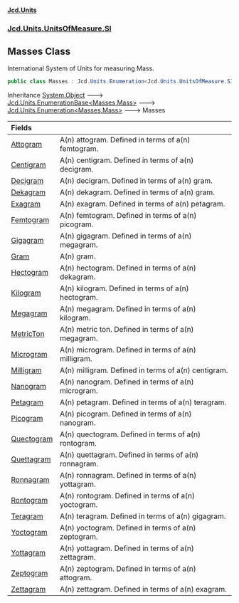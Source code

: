 #### [Jcd.Units](index.md 'index')
### [Jcd.Units.UnitsOfMeasure.SI](Jcd.Units.UnitsOfMeasure.SI.md 'Jcd.Units.UnitsOfMeasure.SI')

## Masses Class

International System of Units for measuring Mass.

```csharp
public class Masses : Jcd.Units.Enumeration<Jcd.Units.UnitsOfMeasure.SI.Masses, Jcd.Units.UnitTypes.Mass>
```

Inheritance [System.Object](https://docs.microsoft.com/en-us/dotnet/api/System.Object 'System.Object') &#129106; [Jcd.Units.EnumerationBase&lt;](Jcd.Units.EnumerationBase_TEnumeration,T_.md 'Jcd.Units.EnumerationBase<TEnumeration,T>')[Masses](Jcd.Units.UnitsOfMeasure.SI.Masses.md 'Jcd.Units.UnitsOfMeasure.SI.Masses')[,](Jcd.Units.EnumerationBase_TEnumeration,T_.md 'Jcd.Units.EnumerationBase<TEnumeration,T>')[Mass](Jcd.Units.UnitTypes.Mass.md 'Jcd.Units.UnitTypes.Mass')[&gt;](Jcd.Units.EnumerationBase_TEnumeration,T_.md 'Jcd.Units.EnumerationBase<TEnumeration,T>') &#129106; [Jcd.Units.Enumeration&lt;](Jcd.Units.Enumeration_TEnumeration,T_.md 'Jcd.Units.Enumeration<TEnumeration,T>')[Masses](Jcd.Units.UnitsOfMeasure.SI.Masses.md 'Jcd.Units.UnitsOfMeasure.SI.Masses')[,](Jcd.Units.Enumeration_TEnumeration,T_.md 'Jcd.Units.Enumeration<TEnumeration,T>')[Mass](Jcd.Units.UnitTypes.Mass.md 'Jcd.Units.UnitTypes.Mass')[&gt;](Jcd.Units.Enumeration_TEnumeration,T_.md 'Jcd.Units.Enumeration<TEnumeration,T>') &#129106; Masses

| Fields | |
| :--- | :--- |
| [Attogram](Jcd.Units.UnitsOfMeasure.SI.Masses.Attogram.md 'Jcd.Units.UnitsOfMeasure.SI.Masses.Attogram') | A(n) attogram. Defined in terms of a(n) femtogram. |
| [Centigram](Jcd.Units.UnitsOfMeasure.SI.Masses.Centigram.md 'Jcd.Units.UnitsOfMeasure.SI.Masses.Centigram') | A(n) centigram. Defined in terms of a(n) decigram. |
| [Decigram](Jcd.Units.UnitsOfMeasure.SI.Masses.Decigram.md 'Jcd.Units.UnitsOfMeasure.SI.Masses.Decigram') | A(n) decigram. Defined in terms of a(n) gram. |
| [Dekagram](Jcd.Units.UnitsOfMeasure.SI.Masses.Dekagram.md 'Jcd.Units.UnitsOfMeasure.SI.Masses.Dekagram') | A(n) dekagram. Defined in terms of a(n) gram. |
| [Exagram](Jcd.Units.UnitsOfMeasure.SI.Masses.Exagram.md 'Jcd.Units.UnitsOfMeasure.SI.Masses.Exagram') | A(n) exagram. Defined in terms of a(n) petagram. |
| [Femtogram](Jcd.Units.UnitsOfMeasure.SI.Masses.Femtogram.md 'Jcd.Units.UnitsOfMeasure.SI.Masses.Femtogram') | A(n) femtogram. Defined in terms of a(n) picogram. |
| [Gigagram](Jcd.Units.UnitsOfMeasure.SI.Masses.Gigagram.md 'Jcd.Units.UnitsOfMeasure.SI.Masses.Gigagram') | A(n) gigagram. Defined in terms of a(n) megagram. |
| [Gram](Jcd.Units.UnitsOfMeasure.SI.Masses.Gram.md 'Jcd.Units.UnitsOfMeasure.SI.Masses.Gram') | A(n) gram. |
| [Hectogram](Jcd.Units.UnitsOfMeasure.SI.Masses.Hectogram.md 'Jcd.Units.UnitsOfMeasure.SI.Masses.Hectogram') | A(n) hectogram. Defined in terms of a(n) dekagram. |
| [Kilogram](Jcd.Units.UnitsOfMeasure.SI.Masses.Kilogram.md 'Jcd.Units.UnitsOfMeasure.SI.Masses.Kilogram') | A(n) kilogram. Defined in terms of a(n) hectogram. |
| [Megagram](Jcd.Units.UnitsOfMeasure.SI.Masses.Megagram.md 'Jcd.Units.UnitsOfMeasure.SI.Masses.Megagram') | A(n) megagram. Defined in terms of a(n) kilogram. |
| [MetricTon](Jcd.Units.UnitsOfMeasure.SI.Masses.MetricTon.md 'Jcd.Units.UnitsOfMeasure.SI.Masses.MetricTon') | A(n) metric ton. Defined in terms of a(n) megagram. |
| [Microgram](Jcd.Units.UnitsOfMeasure.SI.Masses.Microgram.md 'Jcd.Units.UnitsOfMeasure.SI.Masses.Microgram') | A(n) microgram. Defined in terms of a(n) milligram. |
| [Milligram](Jcd.Units.UnitsOfMeasure.SI.Masses.Milligram.md 'Jcd.Units.UnitsOfMeasure.SI.Masses.Milligram') | A(n) milligram. Defined in terms of a(n) centigram. |
| [Nanogram](Jcd.Units.UnitsOfMeasure.SI.Masses.Nanogram.md 'Jcd.Units.UnitsOfMeasure.SI.Masses.Nanogram') | A(n) nanogram. Defined in terms of a(n) microgram. |
| [Petagram](Jcd.Units.UnitsOfMeasure.SI.Masses.Petagram.md 'Jcd.Units.UnitsOfMeasure.SI.Masses.Petagram') | A(n) petagram. Defined in terms of a(n) teragram. |
| [Picogram](Jcd.Units.UnitsOfMeasure.SI.Masses.Picogram.md 'Jcd.Units.UnitsOfMeasure.SI.Masses.Picogram') | A(n) picogram. Defined in terms of a(n) nanogram. |
| [Quectogram](Jcd.Units.UnitsOfMeasure.SI.Masses.Quectogram.md 'Jcd.Units.UnitsOfMeasure.SI.Masses.Quectogram') | A(n) quectogram. Defined in terms of a(n) rontogram. |
| [Quettagram](Jcd.Units.UnitsOfMeasure.SI.Masses.Quettagram.md 'Jcd.Units.UnitsOfMeasure.SI.Masses.Quettagram') | A(n) quettagram. Defined in terms of a(n) ronnagram. |
| [Ronnagram](Jcd.Units.UnitsOfMeasure.SI.Masses.Ronnagram.md 'Jcd.Units.UnitsOfMeasure.SI.Masses.Ronnagram') | A(n) ronnagram. Defined in terms of a(n) yottagram. |
| [Rontogram](Jcd.Units.UnitsOfMeasure.SI.Masses.Rontogram.md 'Jcd.Units.UnitsOfMeasure.SI.Masses.Rontogram') | A(n) rontogram. Defined in terms of a(n) yoctogram. |
| [Teragram](Jcd.Units.UnitsOfMeasure.SI.Masses.Teragram.md 'Jcd.Units.UnitsOfMeasure.SI.Masses.Teragram') | A(n) teragram. Defined in terms of a(n) gigagram. |
| [Yoctogram](Jcd.Units.UnitsOfMeasure.SI.Masses.Yoctogram.md 'Jcd.Units.UnitsOfMeasure.SI.Masses.Yoctogram') | A(n) yoctogram. Defined in terms of a(n) zeptogram. |
| [Yottagram](Jcd.Units.UnitsOfMeasure.SI.Masses.Yottagram.md 'Jcd.Units.UnitsOfMeasure.SI.Masses.Yottagram') | A(n) yottagram. Defined in terms of a(n) zettagram. |
| [Zeptogram](Jcd.Units.UnitsOfMeasure.SI.Masses.Zeptogram.md 'Jcd.Units.UnitsOfMeasure.SI.Masses.Zeptogram') | A(n) zeptogram. Defined in terms of a(n) attogram. |
| [Zettagram](Jcd.Units.UnitsOfMeasure.SI.Masses.Zettagram.md 'Jcd.Units.UnitsOfMeasure.SI.Masses.Zettagram') | A(n) zettagram. Defined in terms of a(n) exagram. |

